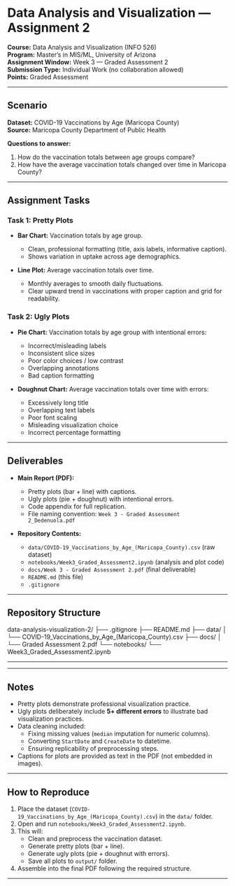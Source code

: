 # Data Analysis and Visualization — Assignment 2

**Course:** Data Analysis and Visualization (INFO 526)  
**Program:** Master’s in MIS/ML, University of Arizona  
**Assignment Window:** Week 3 — Graded Assessment 2  
**Submission Type:** Individual Work (no collaboration allowed)  
**Points:** Graded Assessment  

---

## Scenario

**Dataset:** COVID-19 Vaccinations by Age (Maricopa County)  
**Source:** Maricopa County Department of Public Health  

**Questions to answer:**
1. How do the vaccination totals between age groups compare?  
2. How have the average vaccination totals changed over time in Maricopa County?  

---

## Assignment Tasks

### Task 1: Pretty Plots
- **Bar Chart:** Vaccination totals by age group.  
  - Clean, professional formatting (title, axis labels, informative caption).  
  - Shows variation in uptake across age demographics.  

- **Line Plot:** Average vaccination totals over time.  
  - Monthly averages to smooth daily fluctuations.  
  - Clear upward trend in vaccinations with proper caption and grid for readability.  

### Task 2: Ugly Plots
- **Pie Chart:** Vaccination totals by age group with intentional errors:  
  - Incorrect/misleading labels  
  - Inconsistent slice sizes  
  - Poor color choices / low contrast  
  - Overlapping annotations  
  - Bad caption formatting  

- **Doughnut Chart:** Average vaccination totals over time with errors:  
  - Excessively long title  
  - Overlapping text labels  
  - Poor font scaling  
  - Misleading visualization choice  
  - Incorrect percentage formatting  

---

## Deliverables

- **Main Report (PDF):**  
  - Pretty plots (bar + line) with captions.  
  - Ugly plots (pie + doughnut) with intentional errors.  
  - Code appendix for full replication.  
  - File naming convention: `Week 3 - Graded Assessment 2_Dedenuola.pdf`  

- **Repository Contents:**  
  - `data/COVID-19_Vaccinations_by_Age_(Maricopa_County).csv` (raw dataset)  
  - `notebooks/Week3_Graded_Assessment2.ipynb` (analysis and plot code)  
  - `docs/Week 3 - Graded Assessment 2.pdf` (final deliverable)  
  - `README.md` (this file)  
  - `.gitignore`  

---

## Repository Structure

data-analysis-visualization-2/
├── .gitignore
├── README.md
├── data/
│   └── COVID-19_Vaccinations_by_Age_(Maricopa_County).csv
├── docs/
│   └── Graded Assessment 2.pdf
└── notebooks/
    └── Week3_Graded_Assessment2.ipynb

---

---

## Notes

- Pretty plots demonstrate professional visualization practice.  
- Ugly plots deliberately include **5+ different errors** to illustrate bad visualization practices.  
- Data cleaning included:  
  - Fixing missing values (`median` imputation for numeric columns).  
  - Converting `StartDate` and `CreateDate` to datetime.  
  - Ensuring replicability of preprocessing steps.  
- Captions for plots are provided as text in the PDF (not embedded in images).  

---

## How to Reproduce

1. Place the dataset (`COVID-19_Vaccinations_by_Age_(Maricopa_County).csv`) in the `data/` folder.  
2. Open and run `notebooks/Week3_Graded_Assessment2.ipynb`.  
3. This will:  
   - Clean and preprocess the vaccination dataset.  
   - Generate pretty plots (bar + line).  
   - Generate ugly plots (pie + doughnut with errors).  
   - Save all plots to `output/` folder.  
4. Assemble into the final PDF following the required structure.  

---

